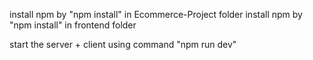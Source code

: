install npm by "npm install" in Ecommerce-Project folder
install npm by "npm install" in frontend folder

start the server + client using command "npm run dev" 